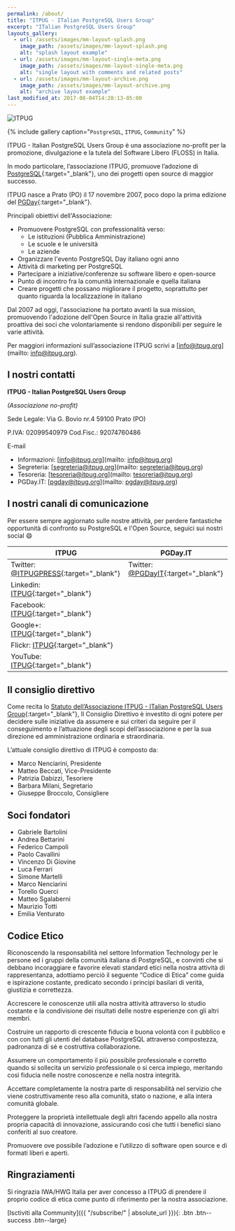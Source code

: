 ```yaml
---
permalink: /about/
title: "ITPUG - ITalian PostgreSQL Users Group"
excerpt: "ITalian PostgreSQL Users Group"
layouts_gallery:
  - url: /assets/images/mm-layout-splash.png
    image_path: /assets/images/mm-layout-splash.png
    alt: "splash layout example"
  - url: /assets/images/mm-layout-single-meta.png
    image_path: /assets/images/mm-layout-single-meta.png
    alt: "single layout with comments and related posts"
  - url: /assets/images/mm-layout-archive.png
    image_path: /assets/images/mm-layout-archive.png
    alt: "archive layout example"
last_modified_at: 2017-08-04T14:28:13-05:00
---
```


![ITPUG]({{site.baseurl}}/assets/images/itpug.jpg)

{% include gallery caption="`PostgreSQL`, `ITPUG`, `Community`" %}

ITPUG - Italian PostgreSQL Users Group è una associazione no-profit per la promozione, divulgazione e la tutela del Software Libero (FLOSS) in Italia.

In modo particolare, l’associazione ITPUG, promuove l’adozione di [PostgreSQL](https://www.postgresql.org/){:target="_blank"}, uno dei progetti open source di maggior successo.

ITPUG nasce a Prato (PO) il 17 novembre 2007, poco dopo la prima edizione del [PGDay](https://pgday.it/){:target="_blank"}.

Principali obiettivi dell'Associazione:
* Promuovere PostgreSQL con professionalità verso:
  * Le istituzioni (Pubblica Amministrazione)
  * Le scuole e le università
  * Le aziende
* Organizzare l'evento PostgreSQL Day italiano ogni anno
* Attività di marketing per PostgreSQL
* Partecipare a iniziative/conferenze su software libero e open-source
* Punto di incontro fra la comunità internazionale e quella italiana
* Creare progetti che possano migliorare il progetto, soprattutto per quanto riguarda la localizzazione in italiano

Dal 2007 ad oggi, l'associazione ha portato avanti la sua  mission, promuovendo l'adozione dell'Open Source in Italia grazie all'attività proattiva dei soci che volontariamente si rendono disponibili per seguire le varie attività.

Per maggiori informazioni sull’associazione ITPUG scrivi a [info@itpug.org](mailto: infp@itpug.org).

## I nostri contatti

**ITPUG - Italian PostgreSQL Users Group**

*(Associazione no-profit)*

Sede Legale: Via G. Bovio nr.4 59100 Prato (PO)

P.IVA: 02099540979 Cod.Fisc.: 92074760486

E-mail

* Informazioni: [info@itpug.org](mailto: infp@itpug.org)
* Segreteria: [segreteria@itpug.org](mailto: segreteria@itpug.org)
* Tesoreria: [tesoreria@itpug.org](mailto: tesoreria@itpug.org)
* PGDay.IT: [pgday@itpug.org](mailto: pgday@itpug.org)

## I nostri canali di comunicazione

Per essere sempre aggiornato sulle nostre attività, per perdere fantastiche opportunità di confronto su PostgreSQL e l'Open Source, seguici sui nostri social :smile:

| ITPUG                                       | PGDay.IT                                         |
| ------------------------------------------- | ----------------------------------------------------- |
| Twitter: [@ITPUGPRESS](https://twitter.com/ITPUGPRESS){:target="_blank"} | Twitter: [@PGDayIT](https://twitter.com/PGDayIT){:target="_blank"} |
| Linkedin: [ITPUG](https://www.linkedin.com/company/itpug){:target="_blank"} |  |
| Facebook: [ITPUG](https://www.facebook.com/ITPUG/){:target="_blank"} |  |
| Google+: [ITPUG](https://plus.google.com/114060631874544975126){:target="_blank"} |  |
| Flickr: [ITPUG](http://www.flickr.com/itpug){:target="_blank"} | |
| YouTube: [ITPUG](https://www.youtube.com/channel/UCAJ1P67u3qQyLpLm5bvPNPw){:target="_blank"}| |

## Il consiglio direttivo

Come recita lo [Statuto dell’Associazione ITPUG - ITalian PostgreSQL Users Group]({{site.baseurl}}/assets/statuto.pdf){:target="_blank"}, Il Consiglio Direttivo è investito di ogni potere per decidere sulle iniziative da assumere e sui criteri da seguire per il conseguimento e l’attuazione degli scopi dell’associazione e per la sua direzione ed amministrazione ordinaria e straordinaria.

L’attuale consiglio direttivo di ITPUG è composto da:

* Marco Nenciarini, Presidente
* Matteo Beccati, Vice-Presidente
* Patrizia Dabizzi, Tesoriere
* Barbara Milani, Segretario
* Giuseppe Broccolo, Consigliere

## Soci fondatori

* Gabriele Bartolini
* Andrea Bettarini
* Federico Campoli
* Paolo Cavallini
* Vincenzo Di Giovine
* Luca Ferrari
* Simone Martelli
* Marco Nenciarini
* Torello Querci
* Matteo Sgalaberni
* Maurizio Totti
* Emilia Venturato


## Codice Etico

Riconoscendo la responsabilità nel settore Information Technology per le persone ed i gruppi della comunità italiana di PostgreSQL, e convinti che si debbano incoraggiare e favorire elevati standard etici nella nostra attività di rappresentanza, adottiamo perciò il seguente “Codice di Etica” come guida e ispirazione costante, predicato secondo i principi basilari di verità, giustizia e correttezza.

Accrescere le conoscenze utili alla nostra attività attraverso lo studio costante e la condivisione dei risultati delle nostre esperienze con gli altri membri.

Costruire un rapporto di crescente fiducia e buona volontà con il pubblico e con con tutti gli utenti del database PostgreSQL attraverso compostezza, padronanza di sé e costruttiva collaborazione.

Assumere un comportamento il più possibile professionale e corretto quando si sollecita un servizio professionale o si cerca impiego, meritando così fiducia nelle nostre conoscenze e nella nostra integrità.

Accettare completamente la nostra parte di responsabilità nel servizio che viene costruttivamente reso alla comunità, stato o nazione, e alla intera comunità globale.

Proteggere la proprietà intellettuale degli altri facendo appello alla nostra propria capacità di innovazione, assicurando così che tutti i benefici siano conferiti al suo creatore.

Promuovere ove possibile l’adozione e l’utilizzo di software open source e di formati liberi e aperti.

## Ringraziamenti

Si ringrazia IWA/HWG Italia per aver concesso a ITPUG di prendere il proprio codice di etica come punto di riferimento per la nostra associazione.

[Isctiviti alla Community]({{ "/subscribe/" | absolute_url }}){: .btn .btn--success .btn--large}
